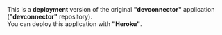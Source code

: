 <div>
  This is a <strong>deployment</strong> version of the original <strong>"devconnector"</strong> application (<strong>"devconnector"</strong> repository).
</div>
<div>
  You can deploy this application with <strong>"Heroku"</strong>.
</div>
